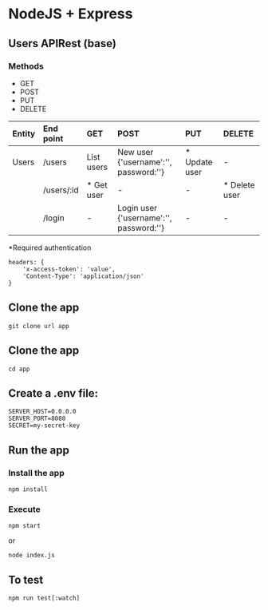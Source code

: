 # NodeJS + Express

## Users APIRest (base)
### Methods
- GET
- POST
- PUT 
- DELETE


| Entity  |End point  | GET  | POST  | PUT | DELETE  |
| :------------ | :------------ | :------------ | :------------ | :------------ | :------------ |
|  Users | /users  |  List users |  New user <br>{'username':'', password:''} | * Update user |  - |
|   | /users/:id  |  * Get user |  - | -  |  * Delete user |
|   |  /login |  - |  Login user <br>{'username':'', password:''}  | -  |  - |

*Required authentication
```
headers: {
	'x-access-token': 'value',
	'Content-Type': 'application/json'
}
```

## Clone the app
```
git clone url app
```
## Clone the app
```
cd app
```

## Create a .env file:
```
SERVER_HOST=0.0.0.0
SERVER_PORT=8080
SECRET=my-secret-key
```

## Run the app

### Install the app
```
npm install
```
### Execute
```
npm start
```
or
```
node index.js
```

## To test
```
npm run test[:watch]
```
